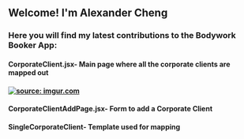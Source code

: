 <h2>Welcome! I'm Alexander Cheng</h2>
<h3>Here you will find my latest contributions to the Bodywork Booker App:</h3>
<h4>CorporateClient.jsx- Main page where all the corporate clients are mapped out<h4>
  <a href="https://imgur.com/PiW8xLQ"><img src="https://i.imgur.com/PiW8xLQ.png" title="source: imgur.com" /></a>
  <h4>CorporateClientAddPage.jsx- Form to add a Corporate Client<h4>
    <h4>SingleCorporateClient- Template used for mapping<h4>
      
